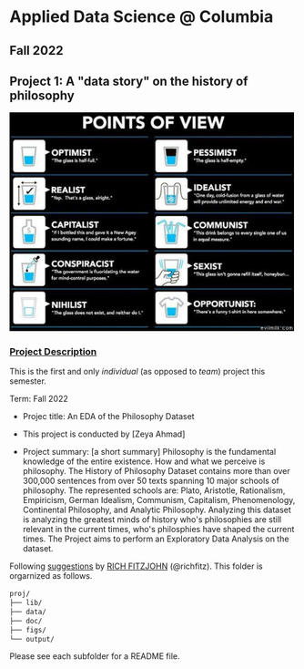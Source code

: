 # Applied Data Science @ Columbia
## Fall 2022
## Project 1: A "data story" on the history of philosophy

<img src="figs/100126-the-glass.jpeg" width="500">

### [Project Description](doc/)
This is the first and only *individual* (as opposed to *team*) project this semester. 

Term: Fall 2022

+ Projec title: An EDA of the Philosophy Dataset
+ This project is conducted by [Zeya Ahmad]

+ Project summary: [a short summary] Philosophy is the fundamental knowledge of the entire existence. How and what we perceive is philosophy. The History of Philosophy Dataset contains more than over 300,000 sentences from over 50 texts spanning 10 major schools of philosophy. The represented schools are: Plato, Aristotle, Rationalism, Empiricism, German Idealism, Communism, Capitalism, Phenomenology, Continental Philosophy, and Analytic Philosophy. Analyzing this dataset is analyzing the greatest minds of history who's philosophies are still relevant in the current times, who's philosphies have shaped the current times. The Project aims to perform an Exploratory Data Analysis on the dataset.

Following [suggestions](http://nicercode.github.io/blog/2013-04-05-projects/) by [RICH FITZJOHN](http://nicercode.github.io/about/#Team) (@richfitz). This folder is orgarnized as follows.

```
proj/
├── lib/
├── data/
├── doc/
├── figs/
└── output/
```

Please see each subfolder for a README file.
